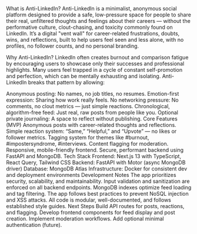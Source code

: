 What is Anti-LinkedIn?
Anti-LinkedIn is a minimalist, anonymous social platform designed to provide a safe, low-pressure space for people to share their real, unfiltered thoughts and feelings about their careers — without the performative culture, clout-chasing, and toxicity commonly found on LinkedIn.
It’s a digital "vent wall" for career-related frustrations, doubts, wins, and reflections, built to help users feel seen and less alone, with no profiles, no follower counts, and no personal branding.

Why Anti-LinkedIn?
LinkedIn often creates burnout and comparison fatigue by encouraging users to showcase only their successes and professional highlights. Many users feel trapped in a cycle of constant self-promotion and perfection, which can be mentally exhausting and isolating.
Anti-LinkedIn breaks that pattern by allowing:

Anonymous posting: No names, no job titles, no resumes.
Emotion-first expression: Sharing how work really feels.
No networking pressure: No comments, no clout metrics — just simple reactions.
Chronological, algorithm-free feed: Just real, raw posts from people like you.
Optional private journaling: A space to reflect without publishing.
Core Features (MVP)
Anonymous posts with career-related thoughts and reflections.
Simple reaction system: “Same,” “Helpful,” and “Upvote” — no likes or follower metrics.
Tagging system for themes like #burnout, #impostersyndrome, #interviews.
Content flagging for moderation.
Responsive, mobile-friendly frontend.
Secure, performant backend using FastAPI and MongoDB.
Tech Stack
Frontend: Next.js 13 with TypeScript, React Query, Tailwind CSS
Backend: FastAPI with Motor (async MongoDB driver)
Database: MongoDB Atlas
Infrastructure: Docker for consistent dev and deployment environments
Development Notes
The app prioritizes security, scalability, and maintainability.
Input validation and sanitization are enforced on all backend endpoints.
MongoDB indexes optimize feed loading and tag filtering.
The app follows best practices to prevent NoSQL injection and XSS attacks.
All code is modular, well-documented, and follows established style guides.
Next Steps
Build API routes for posts, reactions, and flagging.
Develop frontend components for feed display and post creation.
Implement moderation workflows.
Add optional minimal authentication (future).
